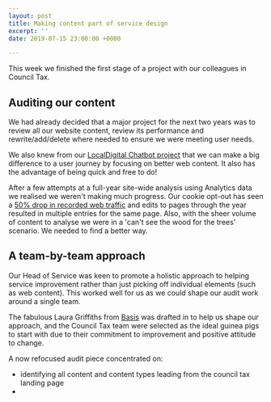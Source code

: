 ```yaml
---
layout: post
title: Making content part of service design
excerpt: ''
date: 2019-07-15 23:00:00 +0000

---
```

This week we finished the first stage of a project with our colleagues in Council Tax. 

## Auditing our content

We had already decided that a major project for the next two years was to review all our website content, review its performance and rewrite/add/delete where needed to ensure we were meeting user needs. 

We also knew from our [LocalDigital Chatbot project](https://localdigitalchatbots.github.io/2019/04/22/project-completion-looking-at-what-we-ve-done/#user-research) that we can make a big difference to a user journey by focusing on better web content. It also has the advantage of being quick and free to do!

After a few attempts at a full-year site-wide analysis using Analytics data we realised we weren't making much progress. Our cookie opt-out has seen a [50% drop in recorded web traffic](https://digital.oxford.gov.uk/performance/webtraffic.html) and edits to pages through the year resulted in multiple entries for the same page. Also, with the sheer volume of content to analyse we were in a 'can't see the wood for the trees' scenario. We needed to find a better way. 

## A team-by-team approach

Our Head of Service was keen to promote a holistic approach to helping service improvement rather than just picking off individual elements (such as web content). This worked well for us as we could shape our audit work around a single team.

The fabulous Laura Griffiths from [Basis](https://www.basis.co.uk/about-us) was drafted in to help us shape our approach, and the Council Tax team were selected as the ideal guinea pigs to start with due to their commitment to improvement and positive attitude to change.

A now refocused audit piece concentrated on:

* identifying all content and content types leading from the council tax landing page
* 